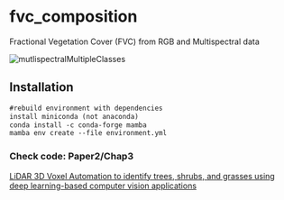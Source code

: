 # fvc_composition
Fractional Vegetation Cover (FVC) from RGB and Multispectral data

![mutlispectralMultipleClasses](https://github.com/LNSOTOM/ecosystem_uas_dl/assets/39131939/4179f2cb-ec43-4e6f-baf3-8586af3c6d0b)

## Installation

```diff
#rebuild environment with dependencies 
install miniconda (not anaconda)
conda install -c conda-forge mamba 
mamba env create --file environment.yml
```

### Check code: Paper2/Chap3
[LiDAR 3D Voxel Automation to identify trees, shrubs, and grasses using deep learning-based computer vision applications ](https://github.com/LNSOTOM/ecosystem_structure)


